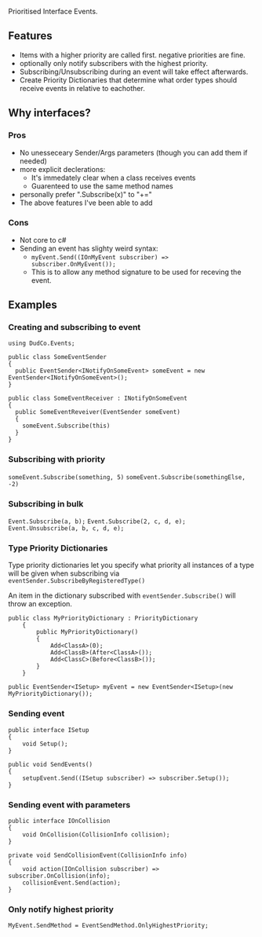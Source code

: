 Prioritised Interface Events. 

## Features
- Items with a higher priority are called first. negative priorities are fine.
- optionally only notify subscribers with the highest priority.
- Subscribing/Unsubscribing during an event will take effect afterwards.
- Create Priority Dictionaries that determine what order types should receive events in relative to eachother.

## Why interfaces?

### Pros
- No unesseceary Sender/Args parameters (though you can add them if needed)
- more explicit declerations:
  - It's immedately clear when a class receives events
  - Guarenteed to use the same method names
- personally prefer ".Subscribe(x)" to "+="
- The above features I've been able to add

### Cons
- Not core to c#
- Sending an event has slighty weird syntax:
    - ```myEvent.Send((IOnMyEvent subscriber) => subscriber.OnMyEvent());```
    - This is to allow any method signature to be used for receving the event.


## Examples

### Creating and subscribing to event
```
using DudCo.Events;

public class SomeEventSender
{
  public EventSender<INotifyOnSomeEvent> someEvent = new EventSender<INotifyOnSomeEvent>();
}

public class SomeEventReceiver : INotifyOnSomeEvent
{
  public SomeEventReveiver(EventSender someEvent)
  {
    someEvent.Subscribe(this)
  }
}
```

### Subscribing with priority
`someEvent.Subscribe(something, 5)`
`someEvent.Subscribe(somethingElse, -2)`

### Subscribing in bulk
`Event.Subscribe(a, b);`
`Event.Subscribe(2, c, d, e);`
`Event.Unsubscribe(a, b, c, d, e);`

### Type Priority Dictionaries
Type priority dictionaries let you specify what priority all instances of a type will be given when subscribing via ``eventSender.SubscribeByRegisteredType()``

An item in the dictionary subscribed with ``eventSender.Subscribe()`` will throw an exception.

```   
public class MyPriorityDictionary : PriorityDictionary
    {
        public MyPriorityDictionary()
        {
            Add<ClassA>(0);
            Add<ClassB>(After<ClassA>());
            Add<ClassC>(Before<ClassB>());
        }
    }
```

```
public EventSender<ISetup> myEvent = new EventSender<ISetup>(new MyPriorityDictionary());
```

### Sending event
```
public interface ISetup
{
    void Setup();
}

public void SendEvents()
{ 
    setupEvent.Send((ISetup subscriber) => subscriber.Setup());
}
```

### Sending event with parameters 
``` 
public interface IOnCollision
{
    void OnCollision(CollisionInfo collision);
}

private void SendCollisionEvent(CollisionInfo info)
{
    void action(IOnCollision subscriber) => subscriber.OnCollision(info);
    collisionEvent.Send(action);
}
```

### Only notify highest priority
```
MyEvent.SendMethod = EventSendMethod.OnlyHighestPriority;
```
